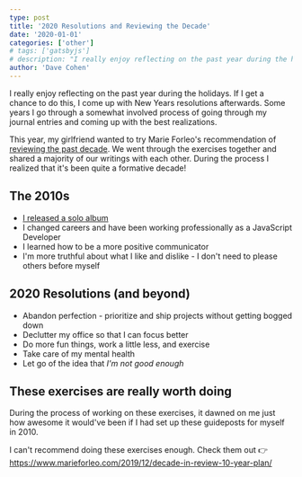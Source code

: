 ```yaml
---
type: post
title: '2020 Resolutions and Reviewing the Decade'
date: '2020-01-01'
categories: ['other']
# tags: ['gatsbyjs']
# description: "I really enjoy reflecting on the past year during the holidays. This year, my girlfriend wanted to try Marie Forleo's recommendation of reviewing the past decade. We went through the exercises together and shared a majority of our writings with each other. You might think self-help suggestions are cheesy, but these exercises are really worth doing..."
author: 'Dave Cohen'
---
```


I really enjoy reflecting on the past year during the holidays. If I get a chance to do this, I come up with New Years resolutions afterwards. Some years I go through a somewhat involved process of going through my journal entries and coming up with the best realizations.

This year, my girlfriend wanted to try Marie Forleo's recommendation of [reviewing the past decade](https://www.marieforleo.com/2019/12/decade-in-review-10-year-plan/). We went through the exercises together and shared a majority of our writings with each other. During the process I realized that it's been quite a formative decade!

## The 2010s

- [I released a solo album](https://scraggo.bandcamp.com)
- I changed careers and have been working professionally as a JavaScript Developer
- I learned how to be a more positive communicator
- I'm more truthful about what I like and dislike - I don't need to please others before myself

## 2020 Resolutions (and beyond)

- Abandon perfection - prioritize and ship projects without getting bogged down
- Declutter my office so that I can focus better
- Do more fun things, work a little less, and exercise
- Take care of my mental health
- Let go of the idea that _I'm not good enough_

## These exercises are really worth doing

During the process of working on these exercises, it dawned on me just how awesome it would've been if I had set up these guideposts for myself in 2010.

I can't recommend doing these exercises enough. Check them out 👉 <https://www.marieforleo.com/2019/12/decade-in-review-10-year-plan/>
